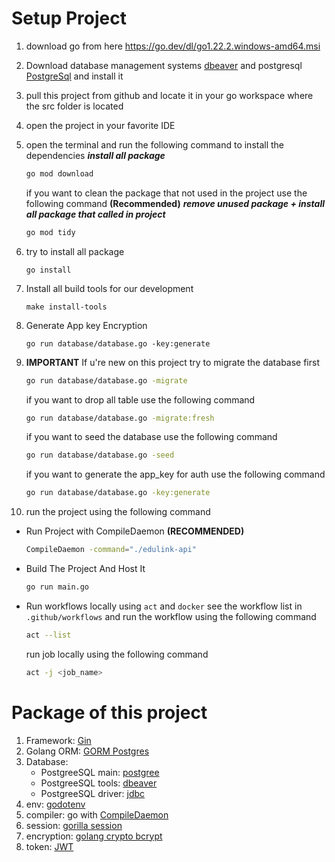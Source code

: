 # Setup Project

1. download go from here <https://go.dev/dl/go1.22.2.windows-amd64.msi>
2. Download database management systems [dbeaver](https://dbeaver.io/download/) and postgresql [PostgreSql](https://www.postgresql.org/download/) and install it
3. pull this project from github and locate it in your go workspace where the src folder is located
4. open the project in your favorite IDE
5. open the terminal and run the following command to install the dependencies
    **_install all package_**

    ```bash
    go mod download
    ```

    if you want to clean the package that not used in the project use the following command **(Recommended)**
    **_remove unused package + install all package that called in project_**

    ```bash
    go mod tidy
    ```

6. try to install all package

    ```
    go install
    ```

7. Install all build tools for our development

    ```
    make install-tools
    ```
8. Generate App key Encryption

    ```
    go run database/database.go -key:generate
    ```
9. **IMPORTANT** If u're new on this project try to migrate the database first

    ```bash
    go run database/database.go -migrate
    ```

    if you want to drop all table use the following command

    ```bash
    go run database/database.go -migrate:fresh
    ```

    if you want to seed the database use the following command

    ```bash
    go run database/database.go -seed
    ```

    if you want to generate the app_key for auth use the following command

    ```bash
    go run database/database.go -key:generate
    ```

10. run the project using the following command

- Run Project with CompileDaemon **(RECOMMENDED)**

    ```bash
    CompileDaemon -command="./edulink-api"
    ```

- Build The Project And Host It

    ```bash
    go run main.go
    ```

- Run workflows locally using `act` and `docker`
    see the workflow list in `.github/workflows` and run the workflow using the following command

    ```bash
    act --list
    ```

    run job locally using the following command

    ```bash
    act -j <job_name>
    ```

# Package of this project

1. Framework: [Gin](https://gin-gonic.com/docs/quickstart/)
2. Golang ORM: [GORM Postgres](https://gorm.io/docs/connecting_to_the_database.html#PostgreSQL)
3. Database:
    - PostgreeSQL main: [postgree](https://www.postgresql.org/download/)
    - PostgreeSQL tools: [dbeaver](https://dbeaver.io/download/)
    - PostgreeSQL driver: [jdbc](https://jdbc.postgresql.org/download/)
4. env: [godotenv](https://github.com/joho/godotenv)
5. compiler: go with [CompileDaemon](https://github.com/githubnemo/CompileDaemon)
6. session: [gorilla session](https://github.com/gorilla/sessions)
7. encryption: [golang crypto bcrypt](https://pkg.go.dev/golang.org/x/crypto/bcrypt)
8. token: [JWT](https://jwt.io/)
